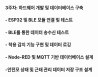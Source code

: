 #### 3주차: 하드웨어 개발 및 데이터베이스 구축

#### - ESP32 및 BLE 모듈 연결 및 테스트

#### - BLE를 통한 데이터 송수신 테스트

#### - 착용 감지 기능 구현 및 데이터 로깅

#### - Node-RED 및 MQTT 기반 데이터베이스 설계

#### -안전모 상태 및 근태 관리 데이터 저장 구조 설계
